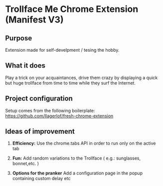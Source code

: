 # Trollface Me Chrome Extension (Manifest V3)

## Purpose

Extension made for self-develpment / tesing the hobby.

## What it does

Play a trick on your acquaintances, drive them crazy by displaying a quick but huge trollface from time to time while they surf the Internet.

## Project configuration

Setup comes from the following boilerplate:
https://github.com/llagerlof/fresh-chrome-extension

## Ideas of improvement

1.  **Efficiency:** Use the chrome.tabs API in order to run only on the active tab

2.  **Fun:** Add random variations to the Trollface ( e.g.: sunglasses, bonnet,etc. )

3.  **Options for the pranker** Add a configuration page in the popup containing custom delay etc